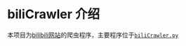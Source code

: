 # biliCrawler 介绍
本项目为[bilibili网站](https://www.bilibili.com)的爬虫程序，主要程序位于[`biliCrawler.py`](./biliCrawler.py)


